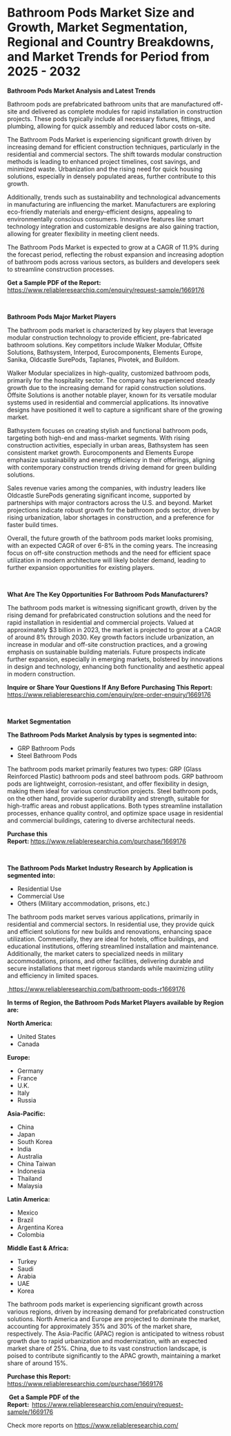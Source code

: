 <p><h1>Bathroom Pods Market Size and Growth, Market Segmentation, Regional and Country Breakdowns, and Market Trends for Period from 2025 -  2032</h1></p><p><strong>Bathroom Pods Market Analysis and Latest Trends</strong></p>
<p><p>Bathroom pods are prefabricated bathroom units that are manufactured off-site and delivered as complete modules for rapid installation in construction projects. These pods typically include all necessary fixtures, fittings, and plumbing, allowing for quick assembly and reduced labor costs on-site.</p><p>The Bathroom Pods Market is experiencing significant growth driven by increasing demand for efficient construction techniques, particularly in the residential and commercial sectors. The shift towards modular construction methods is leading to enhanced project timelines, cost savings, and minimized waste. Urbanization and the rising need for quick housing solutions, especially in densely populated areas, further contribute to this growth.</p><p>Additionally, trends such as sustainability and technological advancements in manufacturing are influencing the market. Manufacturers are exploring eco-friendly materials and energy-efficient designs, appealing to environmentally conscious consumers. Innovative features like smart technology integration and customizable designs are also gaining traction, allowing for greater flexibility in meeting client needs.</p><p>The Bathroom Pods Market is expected to grow at a CAGR of 11.9% during the forecast period, reflecting the robust expansion and increasing adoption of bathroom pods across various sectors, as builders and developers seek to streamline construction processes.</p></p>
<p><strong>Get a Sample PDF of the Report:&nbsp;</strong> <a href="https://www.reliableresearchiq.com/enquiry/request-sample/1669176?utm_campaign=2456&utm_medium=2&utm_source=Github&utm_content=ia&utm_term=08042025&utm_id=bathroom-pods">https://www.reliableresearchiq.com/enquiry/request-sample/1669176</a></p>
<p>&nbsp;</p>
<p><strong>Bathroom Pods Major Market Players</strong></p>
<p><p>The bathroom pods market is characterized by key players that leverage modular construction technology to provide efficient, pre-fabricated bathroom solutions. Key competitors include Walker Modular, Offsite Solutions, Bathsystem, Interpod, Eurocomponents, Elements Europe, Sanika, Oldcastle SurePods, Taplanes, Pivotek, and Buildom.</p><p>Walker Modular specializes in high-quality, customized bathroom pods, primarily for the hospitality sector. The company has experienced steady growth due to the increasing demand for rapid construction solutions. Offsite Solutions is another notable player, known for its versatile modular systems used in residential and commercial applications. Its innovative designs have positioned it well to capture a significant share of the growing market.</p><p>Bathsystem focuses on creating stylish and functional bathroom pods, targeting both high-end and mass-market segments. With rising construction activities, especially in urban areas, Bathsystem has seen consistent market growth. Eurocomponents and Elements Europe emphasize sustainability and energy efficiency in their offerings, aligning with contemporary construction trends driving demand for green building solutions.</p><p>Sales revenue varies among the companies, with industry leaders like Oldcastle SurePods generating significant income, supported by partnerships with major contractors across the U.S. and beyond. Market projections indicate robust growth for the bathroom pods sector, driven by rising urbanization, labor shortages in construction, and a preference for faster build times.</p><p>Overall, the future growth of the bathroom pods market looks promising, with an expected CAGR of over 6-8% in the coming years. The increasing focus on off-site construction methods and the need for efficient space utilization in modern architecture will likely bolster demand, leading to further expansion opportunities for existing players.</p></p>
<p>&nbsp;</p>
<p><strong>What Are The Key Opportunities For Bathroom Pods Manufacturers?</strong></p>
<p><p>The bathroom pods market is witnessing significant growth, driven by the rising demand for prefabricated construction solutions and the need for rapid installation in residential and commercial projects. Valued at approximately $3 billion in 2023, the market is projected to grow at a CAGR of around 8% through 2030. Key growth factors include urbanization, an increase in modular and off-site construction practices, and a growing emphasis on sustainable building materials. Future prospects indicate further expansion, especially in emerging markets, bolstered by innovations in design and technology, enhancing both functionality and aesthetic appeal in modern construction.</p></p>
<p><strong>Inquire or Share Your Questions If Any Before Purchasing This Report:</strong> <a href="https://www.reliableresearchiq.com/enquiry/pre-order-enquiry/1669176?utm_campaign=2456&utm_medium=2&utm_source=Github&utm_content=ia&utm_term=08042025&utm_id=bathroom-pods">https://www.reliableresearchiq.com/enquiry/pre-order-enquiry/1669176</a></p>
<p>&nbsp;</p>
<p><strong>Market Segmentation</strong></p>
<p><strong>The Bathroom Pods Market Analysis by types is segmented into:</strong></p>
<p><ul><li>GRP Bathroom Pods</li><li>Steel Bathroom Pods</li></ul></p>
<p><p>The bathroom pods market primarily features two types: GRP (Glass Reinforced Plastic) bathroom pods and steel bathroom pods. GRP bathroom pods are lightweight, corrosion-resistant, and offer flexibility in design, making them ideal for various construction projects. Steel bathroom pods, on the other hand, provide superior durability and strength, suitable for high-traffic areas and robust applications. Both types streamline installation processes, enhance quality control, and optimize space usage in residential and commercial buildings, catering to diverse architectural needs.</p></p>
<p><strong>Purchase this Report:&nbsp;</strong><a href="https://www.reliableresearchiq.com/purchase/1669176?utm_campaign=2456&utm_medium=2&utm_source=Github&utm_content=ia&utm_term=08042025&utm_id=bathroom-pods">https://www.reliableresearchiq.com/purchase/1669176</a></p>
<p>&nbsp;</p>
<p><strong>The Bathroom Pods Market Industry Research by Application is segmented into:</strong></p>
<p><ul><li>Residential Use</li><li>Commercial Use</li><li>Others (Military accommodation, prisons, etc.)</li></ul></p>
<p><p>The bathroom pods market serves various applications, primarily in residential and commercial sectors. In residential use, they provide quick and efficient solutions for new builds and renovations, enhancing space utilization. Commercially, they are ideal for hotels, office buildings, and educational institutions, offering streamlined installation and maintenance. Additionally, the market caters to specialized needs in military accommodations, prisons, and other facilities, delivering durable and secure installations that meet rigorous standards while maximizing utility and efficiency in limited spaces.</p></p>
<p><a href="https://www.reliableresearchiq.com/bathroom-pods-r1669176?utm_campaign=2456&utm_medium=2&utm_source=Github&utm_content=ia&utm_term=08042025&utm_id=bathroom-pods">&nbsp;https://www.reliableresearchiq.com/bathroom-pods-r1669176</a></p>
<p><strong>In terms of Region, the Bathroom Pods Market Players available by Region are:</strong></p>
<p>
    <p> <strong> North America: </strong>
        <ul>
            <li>United States</li>
            <li>Canada</li>
        </ul>
        </p> 
    <p> <strong> Europe: </strong>
        <ul>
            <li>Germany</li>
            <li>France</li>
            <li>U.K.</li>
            <li>Italy</li>
            <li>Russia</li>
        </ul>
        </p> 
    <p> <strong> Asia-Pacific: </strong>
        <ul>
            <li>China</li>
            <li>Japan</li>
            <li>South Korea</li>
            <li>India</li>
            <li>Australia</li>
            <li>China Taiwan</li>
            <li>Indonesia</li>
            <li>Thailand</li>
            <li>Malaysia</li>
        </ul>
        </p> 
    <p> <strong> Latin America: </strong>
        <ul>
            <li>Mexico</li>
            <li>Brazil</li>
            <li>Argentina Korea</li>
            <li>Colombia</li>
        </ul>
        </p> 
    <p> <strong> Middle East & Africa: </strong>
        <ul>
            <li>Turkey</li>
            <li>Saudi</li>
            <li>Arabia</li>
            <li>UAE</li>
            <li>Korea</li>
        </ul>
    </p>
    </p>
<p><p>The bathroom pods market is experiencing significant growth across various regions, driven by increasing demand for prefabricated construction solutions. North America and Europe are projected to dominate the market, accounting for approximately 35% and 30% of the market share, respectively. The Asia-Pacific (APAC) region is anticipated to witness robust growth due to rapid urbanization and modernization, with an expected market share of 25%. China, due to its vast construction landscape, is poised to contribute significantly to the APAC growth, maintaining a market share of around 15%.</p></p>
<p><strong>Purchase this Report: </strong><a href="https://www.reliableresearchiq.com/purchase/1669176?utm_campaign=2456&utm_medium=2&utm_source=Github&utm_content=ia&utm_term=08042025&utm_id=bathroom-pods">https://www.reliableresearchiq.com/purchase/1669176</a></p>
<p>&nbsp;<strong>Get a Sample PDF of the Report:&nbsp;&nbsp;</strong><a href="https://www.reliableresearchiq.com/enquiry/request-sample/1669176?utm_campaign=2456&utm_medium=2&utm_source=Github&utm_content=ia&utm_term=08042025&utm_id=bathroom-pods">https://www.reliableresearchiq.com/enquiry/request-sample/1669176</a></p>
<p><strong></strong></p>
<p>Check more reports on <a href="https://www.reliableresearchiq.com/?utm_campaign=2456&utm_medium=2&utm_source=Github&utm_content=ia&utm_term=08042025&utm_id=bathroom-pods">https://www.reliableresearchiq.com/</a></p>